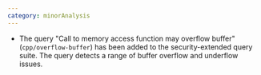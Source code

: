 ```yaml
---
category: minorAnalysis
---
```

* The query "Call to memory access function may overflow buffer" (`cpp/overflow-buffer`) has been added to the security-extended query suite. The query detects a range of buffer overflow and underflow issues.
